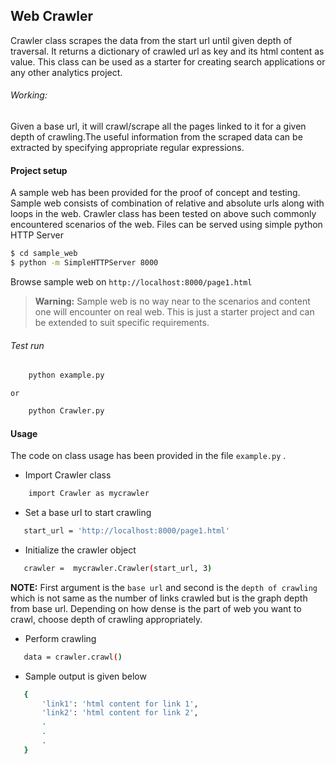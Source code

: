 ## Web Crawler
Crawler class scrapes the data from the start url until given depth of traversal. It returns a dictionary of crawled url as key and its html content as value. This class can be used as a starter for creating search applications or any other analytics project.

###### Working:
Given a base url, it will crawl/scrape all the pages linked to it for a given depth of crawling.The useful information from the scraped data can be extracted by specifying appropriate regular expressions.

#### Project setup
A sample web has been provided for the proof of concept and testing. Sample web consists of combination of relative and absolute urls along with loops in the web. Crawler class has been tested on above such commonly encountered scenarios of the web. Files can be served using simple python HTTP Server

```sh
$ cd sample_web
$ python -m SimpleHTTPServer 8000
```

Browse sample web on 
`http://localhost:8000/page1.html`

> **Warning:**
> Sample web is no way near to the scenarios and content one will encounter on real web. This is just a starter project and can be extended to suit specific requirements.

###### Test run

```sh
    python example.py
```
    
`or`

```sh
    python Crawler.py
```

#### Usage

The code on class usage has been provided in the file `example.py` . 

- Import Crawler class

```sh
    import Crawler as mycrawler
```

 - Set a base url to start crawling
 
 ```sh
    start_url = 'http://localhost:8000/page1.html'
```

 - Initialize the crawler object
 
 ```sh
    crawler =  mycrawler.Crawler(start_url, 3)
```
**NOTE:** First argument is the `base url` and second is the `depth of crawling` which is not same as the number of links crawled but is the graph depth from base url. Depending on how dense is the part of web you want to crawl, choose depth of crawling appropriately.

 - Perform crawling
 
 ```sh
    data = crawler.crawl()
```

 - Sample output is given below
 
 ```sh
    {
        'link1': 'html content for link 1',
        'link2': 'html content for link 2',
        .
        .
        .
    }
```

